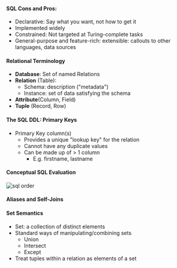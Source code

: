 #### SQL Cons and Pros:
- Declarative: Say what you want, not how to get it
- Implemented widely
- Constrained: Not targeted at Turing-complete tasks
- General-purpose and feature-rich: extensible: callouts to other languages, data sources

#### Relational Terminology
- **Database**: Set of named Relations
- **Relation** (Table):
   - Schema: description ("metadata")
   - Instance: set of data satisfying the schema
- **Attribute**(Column, Field)
- **Tuple** (Record, Row)

#### The SQL DDL: Primary Keys
- Primary Key column(s)
   - Provides a unique "lookup key" for the relation
   - Cannot have any duplicate values
   - Can be made up of > 1 column
      - E.g. firstname, lastname
#### Conceptual SQL Evaluation
![sql order](https://github.com/teenbress/Still_Hungry_Still_Foolish/blob/master/BerkeleyX:%20CS186:%20Database%20Systems/images/SQL%20orders.png)

#### Aliases and Self-Joins

#### Set Semantics
- Set: a collection of distinct elements
- Standard ways of manipulating/combining sets
   - Union
   - Intersect
   - Except
- Treat tuples within a relation as elements of a set

